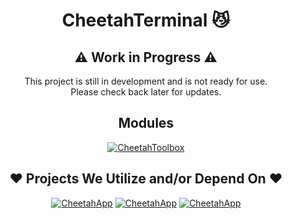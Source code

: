 <div align="center">

# CheetahTerminal :smirk_cat:
## ⚠️ Work in Progress ⚠️

This project is still in development and is not ready for use.<br>
Please check back later for updates.<br>

## Modules

<a href="https://github.com/CraigCraig/CheetahApp"><img src="https://craigcraig.vercel.app/api/pin/?username=CraigCraig&repo=CheetahToolbox&theme=dark" alt="CheetahToolbox"></a>

## ❤️ Projects We Utilize and/or Depend On ❤️

<a href="https://github.com/CraigCraig/CheetahUtils"><img src="https://craigcraig.vercel.app/api/pin/?username=CraigCraig&repo=CheetahUtils&theme=dark" alt="CheetahApp"></a>
<a href="https://github.com/CraigCraig/CheetahApp"><img src="https://craigcraig.vercel.app/api/pin/?username=CraigCraig&repo=CheetahApp&theme=dark" alt="CheetahApp"></a>
<a href="https://github.com/moudey/Shell"><img src="https://craigcraig.vercel.app/api/pin/?username=moudey&repo=Shell&theme=dark" alt="CheetahApp"></a>

</div>
